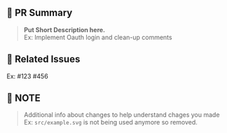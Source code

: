 ## 📌 PR Summary

> **Put Short Description here.**  
Ex: Implement Oauth login and clean-up comments



## 🔗 Related Issues
 
Ex: #123 #456



## 🤔 NOTE

> Additional info about changes to help understand chages you made
Ex: `src/example.svg` is not being used anymore so removed.
